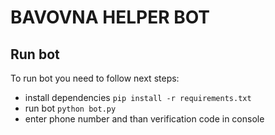 # BAVOVNA HELPER BOT

## Run bot

To run bot you need to follow next steps:

- install dependencies `pip install -r requirements.txt`
- run bot `python bot.py`
- enter phone number and than verification code in console
